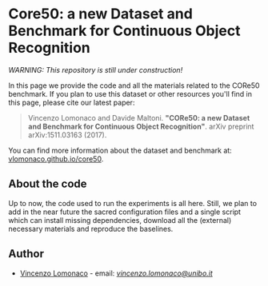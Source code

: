 # Core50: a new Dataset and Benchmark for Continuous Object Recognition

*WARNING: This repository is still under construction!*

In this page we provide the code and all the materials related to the CORe50 
benchmark. If you plan to use this dataset or other resources you'll find in this page, please cite our latest paper: 

>  Vincenzo Lomonaco and Davide Maltoni. **"CORe50: a new Dataset and Benchmark for Continuous Object Recognition"**. arXiv preprint arXiv:1511.03163 (2017). 

You can find more information about the dataset and benchmark at: 
[vlomonaco.github.io/core50](http://vlomonaco.github.io/core50).


## About the code

Up to now, the code used to run the experiments is all here. Still, we plan to
add in the near future the sacred configuration files and a single script which
can install missing dependencies, download all the (external) necessary 
materials and reproduce the baselines. 

## Author

* [Vincenzo Lomonaco](http://vincenzolomonaco.com) - email: *vincenzo.lomonaco@unibo.it*
